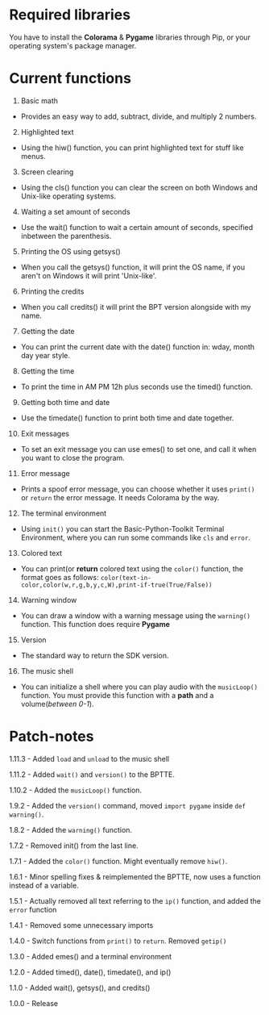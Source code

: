 # Required libraries 

You have to install the **Colorama** & **Pygame** libraries through Pip, or your operating system's package manager.

# Current functions

1. Basic math
  - Provides an easy way to add, subtract, divide, and multiply 2 numbers.

2. Highlighted text
  - Using the hiw() function, you can print highlighted text for stuff like menus.

3. Screen clearing
  - Using the cls() function you can clear the screen on both Windows and Unix-like operating systems.

4. Waiting a set amount of seconds
  - Use the wait() function to wait a certain amount of seconds, specified inbetween the parenthesis.

5. Printing the OS using getsys()

  - When you call the getsys() function, it will print the OS name, if you aren't on Windows it will print 'Unix-like'.

6. Printing the credits

  - When you call credits() it will print the BPT version alongside with my name.

7. Getting the date

  - You can print the current date with the date() function in: wday, month day year style.

8. Getting the time

  - To print the time in AM PM 12h plus seconds use the timed() function.

9. Getting both time and date

  - Use the timedate() function to print both time and date together.

10. Exit messages

  - To set an exit message you can use emes() to set one, and call it when you want to close the program.

11. Error message
  - Prints a spoof error message, you can choose whether it uses `print()` or `return` the error message. It needs Colorama by the way.

12. The terminal environment
  - Using `init()` you can start the Basic-Python-Toolkit Terminal Environment, where you can run some commands like `cls` and `error`.

13. Colored text
  - You can print(or **return** colored text using the `color()` function, the format goes as follows: `color(text-in-color,color(w,r,g,b,y,c,W),print-if-true(True/False))`

14. Warning window
  - You can draw a window with a warning message using the `warning()` function. This function does require **Pygame**

15. Version
  - The standard way to return the SDK version.

16. The music shell
  - You can initialize a shell where you can play audio with the `musicLoop()` function. You must provide this function with a **path** and a volume(*between 0-1*).

# Patch-notes

1.11.3 - Added `load` and `unload` to the music shell

1.11.2 - Added `wait()` and `version()` to the BPTTE.

1.10.2 - Added the `musicLoop()` function.

1.9.2 - Added the `version()` command, moved `import pygame` inside `def warning()`.

1.8.2 - Added the `warning()` function.

1.7.2 - Removed init() from the last line.

1.7.1 - Added the `color()` function. Might eventually remove `hiw()`.

1.6.1 - Minor spelling fixes & reimplemented the BPTTE, now uses a function instead of a variable.

1.5.1 - Actually removed all text referring to the `ip()` function, and added the `error` function

1.4.1 - Removed some unnecessary imports

1.4.0 - Switch functions from `print()` to `return`. Removed `getip()`

1.3.0 - Added emes() and a terminal environment

1.2.0 - Added timed(), date(), timedate(), and ip()

1.1.0 - Added wait(), getsys(), and credits() 

1.0.0 - Release
